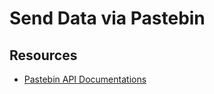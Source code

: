 # Send Data via Pastebin

## Resources

- [Pastebin API Documentations](https://pastebin.com/doc_api)